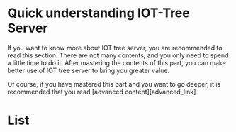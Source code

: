 

Quick understanding IOT-Tree Server
==




If you want to know more about IOT tree server, you are recommended to read this section. There are not many contents, and you only need to spend a little time to do it. After mastering the contents of this part, you can make better use of IOT tree server to bring you greater value.

Of course, if you have mastered this part and you want to go deeper, it is recommended that you read [advanced content][advanced_link]




# List

